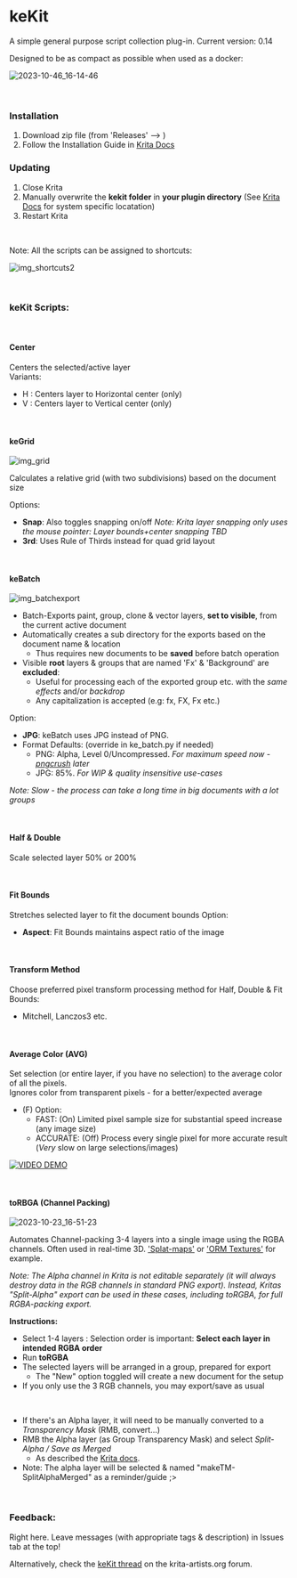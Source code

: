 # keKit [](#)  

A simple general purpose script collection plug-in. Current version: 0.14

Designed to be as compact as possible when used as a docker:

![2023-10-46_16-14-46](https://github.com/kedepot/keKit-Krita/assets/95410139/e9511413-1fa6-41a3-b449-27f598940441)

&nbsp;
### Installation [](###)  
1. Download zip file (from 'Releases' --> )
3. Follow the Installation Guide in [Krita Docs](https://docs.krita.org/en/user_manual/python_scripting/install_custom_python_plugin.html#how-to-install-a-python-plugin)
&nbsp;
### Updating [](###)  
1. Close Krita
2. Manually overwrite the **kekit folder** in **your plugin directory** (See [Krita Docs](https://docs.krita.org/en/user_manual/python_scripting/install_custom_python_plugin.html#how-to-install-a-python-plugin) for system specific locatation)
3. Restart Krita

&nbsp;


Note: All the scripts can be assigned to shortcuts:

![img_shortcuts2](https://github.com/kedepot/keKit-Krita/assets/95410139/017ca795-6f67-4c4d-945c-5725ae1fcefe)


&nbsp;
&nbsp;
### keKit Scripts: [](###)  

&nbsp;
#### Center 
Centers the selected/active layer  
Variants:
- H : Centers layer to Horizontal center (only)
- V : Centers layer to Vertical center (only)

&nbsp;
#### keGrid
![img_grid](https://github.com/kedepot/keKit-Krita/assets/95410139/a9ae7e37-6be3-446e-8851-a0d492b27419)

Calculates a relative grid (with two subdivisions) based on the document size

Options:
- **Snap**: Also toggles snapping on/off
  _Note: Krita layer snapping only uses *the mouse pointer*: Layer bounds+center snapping TBD_
- **3rd**: Uses Rule of Thirds instead for quad grid layout

&nbsp; 
#### keBatch
![img_batchexport](https://github.com/kedepot/keKit-Krita/assets/95410139/8bb6f406-a491-496a-8bb8-ada4a6a5e70b)

- Batch-Exports paint, group, clone & vector layers, **set to visible**, from the current active document
- Automatically creates a sub directory for the exports based on the document name & location
    - Thus requires new documents to be **saved** before batch operation
- Visible **root** layers & groups that are named 'Fx' & 'Background' are **excluded**:
    - Useful for processing each of the exported group etc. with the *same effects* and/or *backdrop*
    - Any capitalization is accepted (e.g: fx, FX, Fx etc.)

Option:
- **JPG**: keBatch uses JPG instead of PNG.
- Format Defaults: (override in ke_batch.py if needed)
  - PNG: Alpha, Level 0/Uncompressed. *For maximum speed now - [pngcrush](https://en.wikipedia.org/wiki/Pngcrush) later*
  - JPG: 85%. *For WIP & quality insensitive use-cases*

*Note: Slow - the process can take a long time in big documents with a lot groups*

&nbsp;
#### Half & Double
Scale selected layer 50% or 200%

&nbsp;
#### Fit Bounds
Stretches selected layer to fit the document bounds
Option:
- **Aspect**: Fit Bounds maintains aspect ratio of the image

&nbsp;
#### Transform Method
Choose preferred pixel transform processing method for Half, Double & Fit Bounds:
- Mitchell, Lanczos3 etc.

&nbsp;
#### Average Color (AVG)
Set selection (or entire layer, if you have no selection) to the average color of all the pixels.  
Ignores color from transparent pixels - for a better/expected average
- (F) Option:
  - FAST: (On) Limited pixel sample size for substantial speed increase (any image size)
  - ACCURATE: (Off) Process every single pixel for more accurate result (*Very* slow on large selections/images)  

[![VIDEO DEMO](https://github.com/user-attachments/assets/471338e5-993b-49d3-b709-243bbfb6964f)][vid_avg]

[vid_avg]: https://github.com/kedepot/keKit-Krita/assets/95410139/984bff2e-867f-4d89-aca9-87c1fb493fff

&nbsp;
#### toRBGA (Channel Packing)
![2023-10-23_16-51-23](https://github.com/kedepot/keKit-Krita/assets/95410139/e837f3d1-ee43-4093-9f3c-37b062778b28)

Automates Channel-packing 3-4 layers into a single image using the RGBA channels. Often used in real-time 3D. ['Splat-maps'](https://en.wikipedia.org/wiki/Texture_splatting) or ['ORM Textures'](https://docs.godotengine.org/en/stable/tutorials/3d/standard_material_3d.html) for example. 

*Note: The Alpha channel in Krita is not editable separately (it will always destroy data in the RGB channels in standard PNG export).
Instead, Kritas "Split-Alpha" export can be used in these cases, including toRGBA, for full RGBA-packing export.*

**Instructions:**
- Select 1-4 layers : Selection order is important: **Select each layer in intended RGBA order**
- Run **toRGBA**
- The selected layers will be arranged in a group, prepared for export
  - The "New" option toggled will create a new document for the setup
- If you only use the 3 RGB channels, you may export/save as usual
<br>

- If there's an Alpha layer, it will need to be manually converted to a *Transparency Mask* (RMB, convert...)
- RMB the Alpha layer (as Group Transparency Mask) and select *Split-Alpha / Save as Merged*
  - As described the [Krita docs](https://docs.krita.org/en/reference_manual/layers_and_masks/split_alpha.html).
- Note: The alpha layer will be selected & named "makeTM-SplitAlphaMerged" as a reminder/guide ;>

  
&nbsp;
### Feedback: [](###)
Right here. Leave messages (with appropriate tags & description) in Issues tab at the top!

Alternatively, check the [keKit thread](https://krita-artists.org/t/kekit-for-krita/74504) on the krita-artists.org forum.
